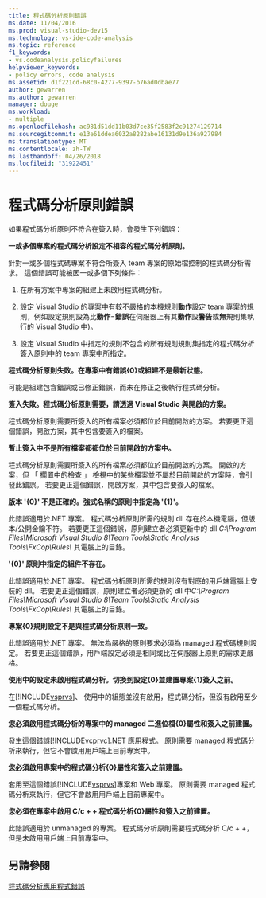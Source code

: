 ```yaml
---
title: 程式碼分析原則錯誤
ms.date: 11/04/2016
ms.prod: visual-studio-dev15
ms.technology: vs-ide-code-analysis
ms.topic: reference
f1_keywords:
- vs.codeanalysis.policyfailures
helpviewer_keywords:
- policy errors, code analysis
ms.assetid: d1f221cd-68c0-4277-9397-b76ad0dbae77
author: gewarren
ms.author: gewarren
manager: douge
ms.workload:
- multiple
ms.openlocfilehash: ac981d51dd11b03d7ce35f2583f2c91274129714
ms.sourcegitcommit: e13e61ddea6032a8282abe16131d9e136a927984
ms.translationtype: MT
ms.contentlocale: zh-TW
ms.lasthandoff: 04/26/2018
ms.locfileid: "31922451"
---
```

# <a name="code-analysis-policy-errors"></a>程式碼分析原則錯誤
如果程式碼分析原則不符合在簽入時，會發生下列錯誤：

 **一或多個專案的程式碼分析設定不相容的程式碼分析原則。**

 針對一或多個程式碼專案不符合所簽入 team 專案的原始檔控制的程式碼分析需求。 這個錯誤可能被因一或多個下列條件：

1.  在所有方案中專案的組建上未啟用程式碼分析。

2.  設定 Visual Studio 的專案中有較不嚴格的本機規則**動作**設定 team 專案的規則，例如設定規則設為比**動作**=**錯誤**在伺服器上有其**動作**設**警告**或**無**規則集執行的 Visual Studio 中)。

3.  設定 Visual Studio 中指定的規則不包含的所有規則規則集指定的程式碼分析簽入原則中的 team 專案中所指定。

 **程式碼分析原則失敗。在專案中有錯誤{0}或組建不是最新狀態。**

 可能是組建包含錯誤或已修正錯誤，而未在修正之後執行程式碼分析。

 **簽入失敗。程式碼分析原則需要，請透過 Visual Studio 與開啟的方案。**

 程式碼分析原則需要所簽入的所有檔案必須都位於目前開啟的方案。 若要更正這個錯誤，開啟方案，其中包含要簽入的檔案。

 **暫止簽入中不是所有檔案都都位於目前開啟的方案中。**

 程式碼分析原則需要所簽入的所有檔案必須都位於目前開啟的方案。 開啟的方案，但 「 擱置中的檢查 」 檢視中的某些檔案並不屬於目前開啟的方案時，會引發此錯誤。 若要更正這個錯誤，開啟方案，其中包含要簽入的檔案。

 **版本 '{0}' 不是正確的。強式名稱的原則中指定為 '{1}'。**

 此錯誤適用於.NET 專案。 程式碼分析原則所需的規則.dll 存在於本機電腦，但版本/公開金鑰不符。 若要更正這個錯誤，原則建立者必須更新中的 dll *C:\Program Files\Microsoft Visual Studio 8\Team Tools\Static Analysis Tools\FxCop\Rules\\* 其電腦上的目錄。

 **'{0}' 原則中指定的組件不存在。**

 此錯誤適用於.NET 專案。 程式碼分析原則所需的規則沒有對應的用戶端電腦上安裝的 dll。 若要更正這個錯誤，原則建立者必須更新的 dll 中*C:\Program Files\Microsoft Visual Studio 8\Team Tools\Static Analysis Tools\FxCop\Rules\\* 其電腦上的目錄。

 **專案{0}規則設定不是與程式碼分析原則一致。**

 此錯誤適用於.NET 專案。 無法為嚴格的原則要求必須為 managed 程式碼規則設定。 若要更正這個錯誤，用戶端設定必須是相同或比在伺服器上原則的需求更嚴格。

 **使用中的設定未啟用程式碼分析。切換到設定{0}並建置專案{1}簽入之前。**

 在[!INCLUDE[vsprvs](../code-quality/includes/vsprvs_md.md)]、 使用中的組態並沒有啟用，程式碼分析，但沒有啟用至少一個程式碼分析。

 **您必須啟用程式碼分析的專案中的 managed 二進位檔{0}屬性和簽入之前建置。**

 發生這個錯誤[!INCLUDE[vcprvc](../code-quality/includes/vcprvc_md.md)].NET 應用程式。 原則需要 managed 程式碼分析來執行，但它不會啟用用戶端上目前專案中。

 **您必須啟用專案中的程式碼分析{0}屬性和簽入之前建置。**

 套用至這個錯誤[!INCLUDE[vsprvs](../code-quality/includes/vsprvs_md.md)]專案和 Web 專案。 原則需要 managed 程式碼分析來執行，但它不會啟用用戶端上目前專案中。

 **您必須在專案中啟用 C/c + + 程式碼分析{0}屬性和簽入之前建置。**

 此錯誤適用於 unmanaged 的專案。 程式碼分析原則需要程式碼分析 C/c + +，但是未啟用用戶端上目前專案中。

## <a name="see-also"></a>另請參閱
 [程式碼分析應用程式錯誤](../code-quality/code-analysis-application-errors.md)